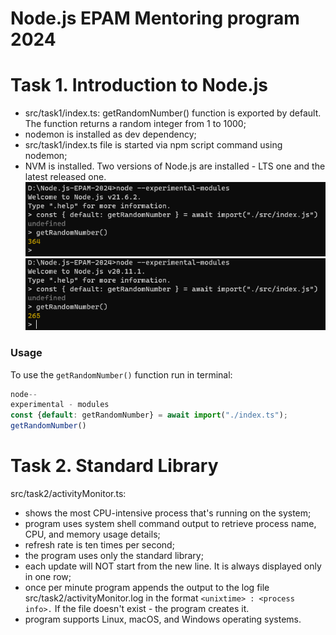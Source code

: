 # Node.js EPAM Mentoring program 2024

# Task 1. Introduction to Node.js
- src/task1/index.ts: getRandomNumber() function is exported by default. The function returns a random integer from 1 to 1000;
- nodemon is installed as dev dependency;
- src/task1/index.ts file is started via npm script command using nodemon;
- NVM is installed. Two versions of Node.js are installed - LTS one and the latest released one.
  ![alt text](resourses/task1-screen1.png)
  ![alt text](resourses/task1-screen2.png)

### Usage
To use the `getRandomNumber()` function run in terminal:

```javascript
node--
experimental - modules
const {default: getRandomNumber} = await import("./index.ts");
getRandomNumber()
```

# Task 2. Standard Library
src/task2/activityMonitor.ts: 
- shows the most CPU-intensive process that's running on the system;
- program uses system shell command output to retrieve process name, CPU, and memory usage details;
- refresh rate is ten times per second;
- the program uses only the standard library;
- each update will NOT start from the new line. It is always displayed only in one row;
- once per minute program appends the output to the log file src/task2/activityMonitor.log in the format `<unixtime> : <process info>.` If the file doesn't exist - the program creates it.
- program supports Linux, macOS, and Windows operating systems.
